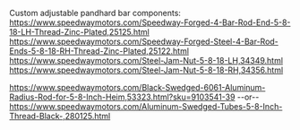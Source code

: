 
Custom adjustable pandhard bar components:
https://www.speedwaymotors.com/Speedway-Forged-4-Bar-Rod-End-5-8-18-LH-Thread-Zinc-Plated,25125.html
https://www.speedwaymotors.com/Speedway-Forged-Steel-4-Bar-Rod-Ends-5-8-18-RH-Thread-Zinc-Plated,25122.html
https://www.speedwaymotors.com/Steel-Jam-Nut-5-8-18-LH,34349.html
https://www.speedwaymotors.com/Steel-Jam-Nut-5-8-18-RH,34356.html

https://www.speedwaymotors.com/Black-Swedged-6061-Aluminum-Radius-Rod-for-5-8-Inch-Heim,53323.html?sku=9103541-39
--or--
https://www.speedwaymotors.com/Aluminum-Swedged-Tubes-5-8-Inch-Thread-Black-,280125.html